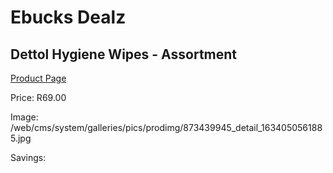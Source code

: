 
# Ebucks Dealz
## Dettol Hygiene Wipes - Assortment
[Product Page](https://www.ebucks.com/web/shop/productSelected.do?prodId=873439945&catId=908607666)

Price: R69.00

Image: /web/cms/system/galleries/pics/prodimg/873439945_detail_1634050561885.jpg

Savings: 


	